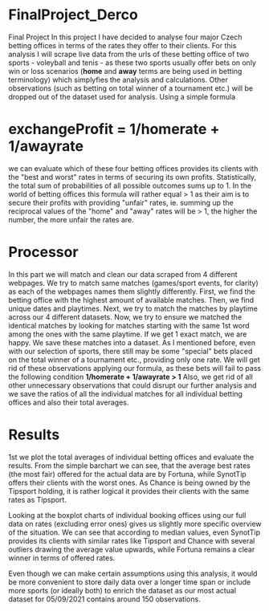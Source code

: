 # FinalProject_Derco
Final Project
In this project I have decided to analyse four major Czech betting offices in terms of the rates they offer to their clients.
For this analysis I will scrape live data from the urls of these betting office of two sports - voleyball and tenis - as these two sports usually offer bets on only win or loss scenarios (**home** and **away** terms are being used in betting terminology) which simplyfies the analysis and calculations. Other observations (such as betting on total winner of a tournament etc.) will be dropped out of the dataset used for analysis.
Using a simple formula
# exchangeProfit = 1/homerate + 1/awayrate
we can evaluate which of these four betting offices provides its clients with the "best and worst" rates in terms of securing its own profits. 
Statistically, the total sum of probabilities of all possible outcomes sums up to 1.
In the world of betting offices this formula will rather equal > 1 as their aim is to secure their profits with providing "unfair" rates, ie. summing up the reciprocal values of the "home" and "away" rates will be > 1, the higher the number, the more unfair the rates are.

# Processor
In this part we will match and clean our data scraped from 4 different webpages.
We try to match same matches (games/sport events, for clarity) as each of the webpages names them slightly differently. 
First, we find the betting office with the highest amount of available matches. Then, we find unique dates and playtimes. Next, we try to match the matches by playtime across our 4 different datasets. Now, we try to ensure we matched the identical matches by looking for matches starting with the same 1st word among the ones with the same playtime. If we get 1 exact match, we are happy. We save these matches into a dataset.
As I mentioned before, even with our selection of sports, there still may be some "special" bets placed on the total winner of a tournament etc., providing only one rate.
We will get rid of these observations applying our formula, as these bets will fail to pass the following condition 
**1/homerate + 1/awayrate > 1**
Also, we get rid of all other unnecessary observations that could disrupt our further analysis and we save the ratios of all the individual matches for all individual betting offices and also their total averages. 

# Results
1st we plot the total averages of individual betting offices and evaluate the results. From the simple barchart we can see, that the average best rates (the most fair) offered for the actual data are by Fortuna, while SynotTip offers their clients with the worst ones. As Chance is being owned by the Tipsport holding, it is rather logical it provides their clients with the same rates as Tipsport. 

Looking at the boxplot charts of individual booking offices using our full data on rates (excluding error ones) gives us slightly more specific overview of the situation. We can see that according to median values, even SynotTip provides its clients with similar rates like Tipsport and Chance with several outliers drawing the average value upwards, while Fortuna remains a clear winner in terms of offered rates.

Even though we can make certain assumptions using this analysis, it would be more convenient to store daily data over a longer time span or include more sports (or ideally both) to enrich the dataset as our most actual dataset for 05/09/2021 contains around 150 observations.
